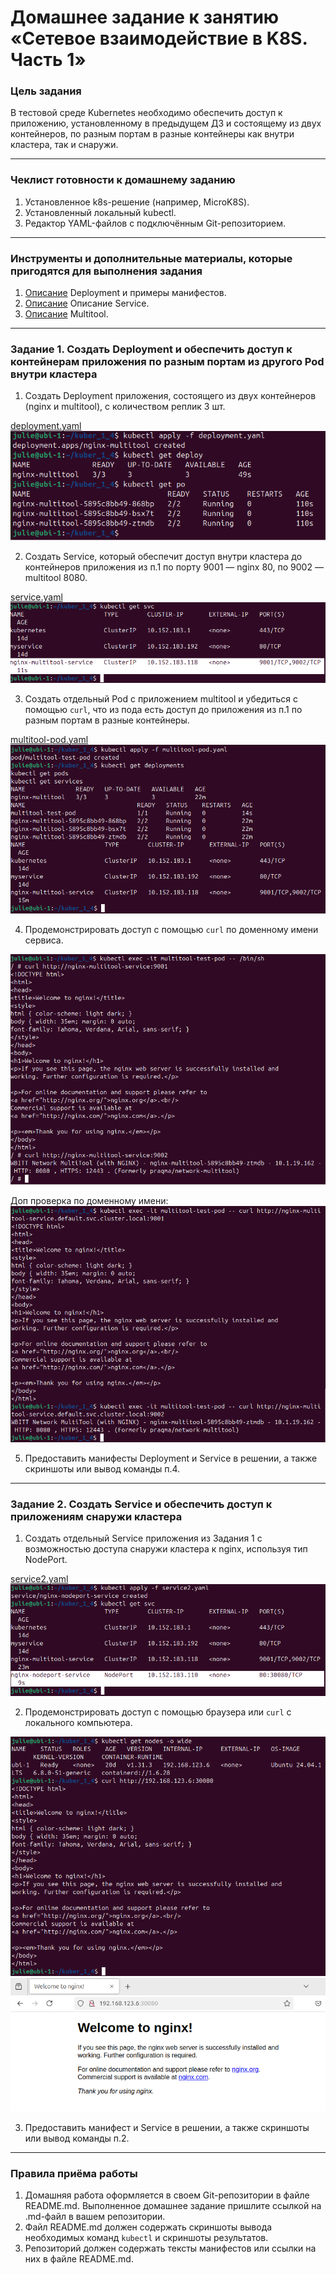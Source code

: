 # Домашнее задание к занятию «Сетевое взаимодействие в K8S. Часть 1»

### Цель задания

В тестовой среде Kubernetes необходимо обеспечить доступ к приложению, установленному в предыдущем ДЗ и состоящему из двух контейнеров, по разным портам в разные контейнеры как внутри кластера, так и снаружи.

------

### Чеклист готовности к домашнему заданию

1. Установленное k8s-решение (например, MicroK8S).
2. Установленный локальный kubectl.
3. Редактор YAML-файлов с подключённым Git-репозиторием.

------

### Инструменты и дополнительные материалы, которые пригодятся для выполнения задания

1. [Описание](https://kubernetes.io/docs/concepts/workloads/controllers/deployment/) Deployment и примеры манифестов.
2. [Описание](https://kubernetes.io/docs/concepts/services-networking/service/) Описание Service.
3. [Описание](https://github.com/wbitt/Network-MultiTool) Multitool.

------

### Задание 1. Создать Deployment и обеспечить доступ к контейнерам приложения по разным портам из другого Pod внутри кластера

1. Создать Deployment приложения, состоящего из двух контейнеров (nginx и multitool), с количеством реплик 3 шт.

[deployment.yaml](https://github.com/JulieJool/kuber-homeworks/blob/main/1.4/deployment.yaml)     
![](https://github.com/JulieJool/kuber-homeworks/blob/main/1.4/img/1.png)       


2. Создать Service, который обеспечит доступ внутри кластера до контейнеров приложения из п.1 по порту 9001 — nginx 80, по 9002 — multitool 8080.

[service.yaml](https://github.com/JulieJool/kuber-homeworks/blob/main/1.4/service.yaml)       
![](https://github.com/JulieJool/kuber-homeworks/blob/main/1.4/img/2.png)    


3. Создать отдельный Pod с приложением multitool и убедиться с помощью `curl`, что из пода есть доступ до приложения из п.1 по разным портам в разные контейнеры.

[multitool-pod.yaml](https://github.com/JulieJool/kuber-homeworks/blob/main/1.4/multitool-pod.yaml)     
![](https://github.com/JulieJool/kuber-homeworks/blob/main/1.4/img/3.png)       

4. Продемонстрировать доступ с помощью `curl` по доменному имени сервиса.

![](https://github.com/JulieJool/kuber-homeworks/blob/main/1.4/img/4.png)

Доп проверка по доменному имени:        
![](https://github.com/JulieJool/kuber-homeworks/blob/main/1.4/img/5.png)     


5. Предоставить манифесты Deployment и Service в решении, а также скриншоты или вывод команды п.4.

------

### Задание 2. Создать Service и обеспечить доступ к приложениям снаружи кластера

1. Создать отдельный Service приложения из Задания 1 с возможностью доступа снаружи кластера к nginx, используя тип NodePort.

[service2.yaml](https://github.com/JulieJool/kuber-homeworks/blob/main/1.4/service2.yaml)     
![](https://github.com/JulieJool/kuber-homeworks/blob/main/1.4/img/6.png)     


2. Продемонстрировать доступ с помощью браузера или `curl` с локального компьютера.

![](https://github.com/JulieJool/kuber-homeworks/blob/main/1.4/img/7.png)        
![](https://github.com/JulieJool/kuber-homeworks/blob/main/1.4/img/8.png)        


3. Предоставить манифест и Service в решении, а также скриншоты или вывод команды п.2.

------

### Правила приёма работы

1. Домашняя работа оформляется в своем Git-репозитории в файле README.md. Выполненное домашнее задание пришлите ссылкой на .md-файл в вашем репозитории.
2. Файл README.md должен содержать скриншоты вывода необходимых команд `kubectl` и скриншоты результатов.
3. Репозиторий должен содержать тексты манифестов или ссылки на них в файле README.md.

